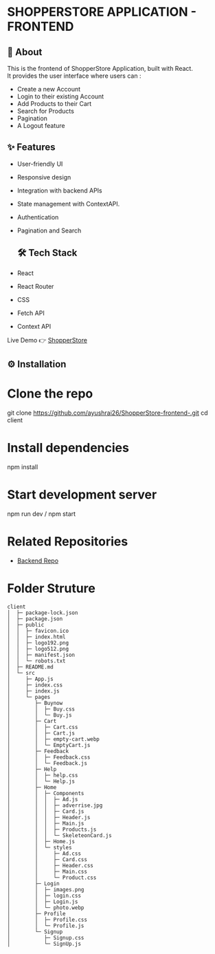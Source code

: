 # SHOPPERSTORE APPLICATION - FRONTEND

## 🚀 About
This is the frontend of ShopperStore Application, built with React.  
It provides the user interface where users can :
- Create a new Account
- Login to their existing Account
- Add Products to their Cart
- Search for Products
- Pagination 
- A Logout feature 



## ✨ Features
- User-friendly UI
- Responsive design
- Integration with backend APIs
- State management with ContextAPI.
- Authentication
- Pagination and Search


  ## 🛠 Tech Stack
- React
- React Router
- CSS 
- Fetch API
- Context API

Live Demo 👉 [ShopperStore](https://ayushshopperstore.vercel.app/)

## ⚙️ Installation

# Clone the repo
git clone https://github.com/ayushrai26/ShopperStore-frontend-.git
cd client

# Install dependencies
npm install

# Start development server
npm run dev / npm start

# Related Repositories

- [Backend Repo](https://github.com/ayushrai26/ShopperStore-backend-.git)


# Folder Struture 
```
client
│  ├─ package-lock.json
│  ├─ package.json
│  ├─ public
│  │  ├─ favicon.ico
│  │  ├─ index.html
│  │  ├─ logo192.png
│  │  ├─ logo512.png
│  │  ├─ manifest.json
│  │  └─ robots.txt
│  ├─ README.md
│  └─ src
│     ├─ App.js
│     ├─ index.css
│     ├─ index.js
│     └─ pages
│        ├─ Buynow
│        │  ├─ Buy.css
│        │  └─ Buy.js
│        ├─ Cart
│        │  ├─ Cart.css
│        │  ├─ Cart.js
│        │  ├─ empty-cart.webp
│        │  └─ EmptyCart.js
│        ├─ Feedback
│        │  ├─ Feedback.css
│        │  └─ Feedback.js
│        ├─ Help
│        │  ├─ help.css
│        │  └─ Help.js
│        ├─ Home
│        │  ├─ Components
│        │  │  ├─ Ad.js
│        │  │  ├─ adverrise.jpg
│        │  │  ├─ Card.js
│        │  │  ├─ Header.js
│        │  │  ├─ Main.js
│        │  │  ├─ Products.js
│        │  │  └─ SkeleteonCard.js
│        │  ├─ Home.js
│        │  └─ styles
│        │     ├─ Ad.css
│        │     ├─ Card.css
│        │     ├─ Header.css
│        │     ├─ Main.css
│        │     └─ Product.css
│        ├─ Login
│        │  ├─ images.png
│        │  ├─ login.css
│        │  ├─ Login.js
│        │  └─ photo.webp
│        ├─ Profile
│        │  ├─ Profile.css
│        │  └─ Profile.js
│        └─ Signup
│           ├─ Signup.css
│           └─ SignUp.js

